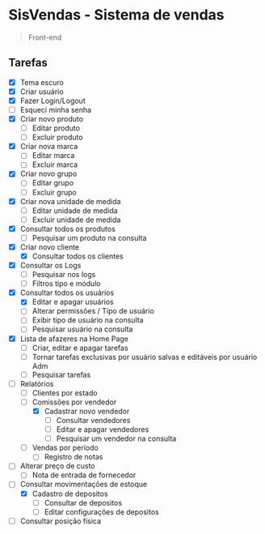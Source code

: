# SisVendas - Sistema de vendas
> Front-end

## Tarefas
- [x] Tema escuro
- [x] Criar usuário
- [x] Fazer Login/Logout
- [ ] Esqueci minha senha
- [x] Criar novo produto
    - [ ] Editar produto
    - [ ] Excluir produto
- [x] Criar nova marca
    - [ ] Editar marca
    - [ ] Excluir marca
- [x] Criar novo grupo 
    - [ ] Editar grupo
    - [ ] Excluir grupo
- [x] Criar nova unidade de medida
    - [ ] Editar unidade de medida
    - [ ] Excluir unidade de medida
- [x] Consultar todos os produtos
    - [ ] Pesquisar um produto na consulta
- [x] Criar novo cliente
    - [x] Consultar todos os clientes
- [x] Consultar os Logs
    - [ ] Pesquisar nos logs
    - [ ] Filtros tipo e módulo
- [x] Consultar todos os usuários
    - [x] Editar e apagar usuários
    - [ ] Alterar permissões / Tipo de usuário
    - [ ] Exibir tipo de usuário na consulta
    - [ ] Pesquisar usuário na consulta
- [x] Lista de afazeres na Home Page
    - [ ] Criar, editar e apagar tarefas
    - [ ] Tornar tarefas exclusivas por usuário salvas e editáveis por usuário Adm
    - [ ] Pesquisar tarefas
- [ ] Relatórios
    - [ ] Clientes por estado
    - [ ] Comissões por vendedor
        - [x] Cadastrar novo vendedor
            - [ ] Consultar vendedores
            - [ ] Editar e apagar vendedores
            - [ ] Pesquisar um vendedor na consulta 
    - [ ] Vendas por período
        - [ ] Registro de notas
- [ ] Alterar preço de custo
    - [ ] Nota de entrada de fornecedor
- [ ] Consultar movimentações de estoque
    - [x] Cadastro de depositos
        - [ ] Consultar de depositos
        - [ ] Editar configurações de depositos
- [ ] Consultar posição física